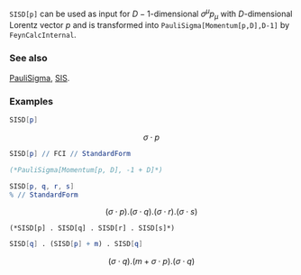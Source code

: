`SISD[p]` can be used as input for $D-1$-dimensional $\sigma^{\mu } p_{\mu }$ with $D$-dimensional Lorentz vector $p$ and is transformed into `PauliSigma[Momentum[p,D],D-1]` by `FeynCalcInternal`.

### See also

[PauliSigma](PauliSigma), [SIS](SIS).

### Examples

```mathematica
SISD[p]
```

$$\sigma \cdot p$$

```mathematica
SISD[p] // FCI // StandardForm

(*PauliSigma[Momentum[p, D], -1 + D]*)
```

```mathematica
SISD[p, q, r, s]
% // StandardForm
```

$$(\sigma \cdot p).(\sigma \cdot q).(\sigma \cdot r).(\sigma \cdot s)$$

```
(*SISD[p] . SISD[q] . SISD[r] . SISD[s]*)
```

```mathematica
SISD[q] . (SISD[p] + m) . SISD[q]
```

$$(\sigma \cdot q).(m+\sigma \cdot p).(\sigma \cdot q)$$